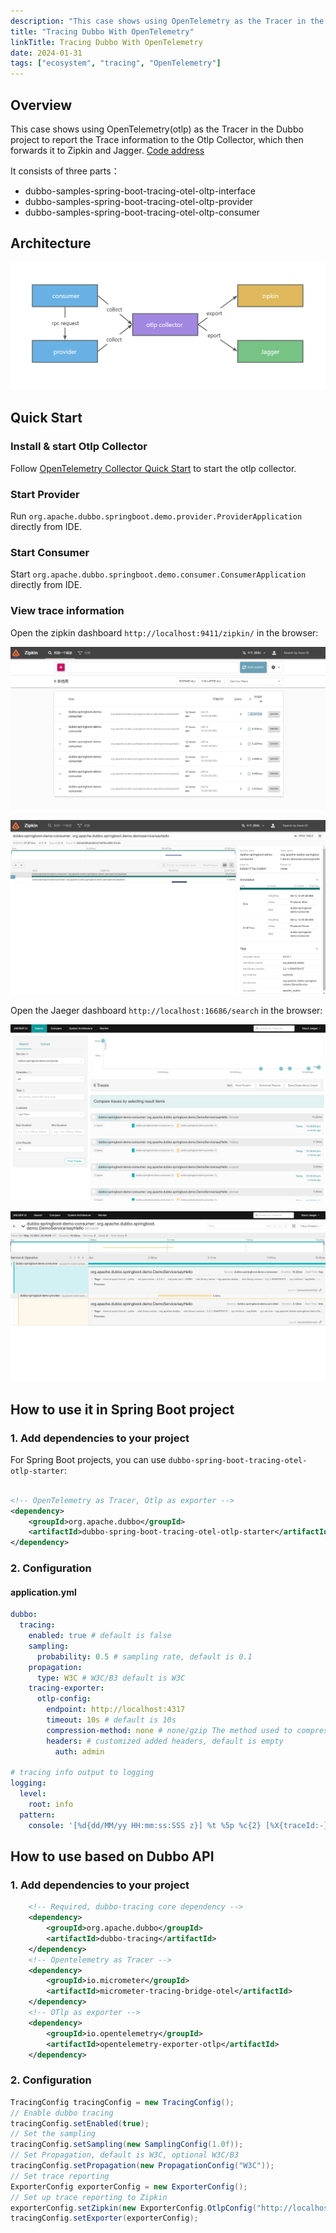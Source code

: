 ```yaml
---
description: "This case shows using OpenTelemetry as the Tracer in the Dubbo project to report the Trace information to the Otlp Collector, which then forwards it to Zipkin and Jagger."
title: "Tracing Dubbo With OpenTelemetry"
linkTitle: Tracing Dubbo With OpenTelemetry
date: 2024-01-31
tags: ["ecosystem", "tracing", "OpenTelemetry"]
---
```


## Overview

This case shows using OpenTelemetry(otlp) as the Tracer in the Dubbo project to report the Trace information to the Otlp Collector, which then forwards it to Zipkin and Jagger. [Code address](https://github.com/conghuhu/dubbo-samples/tree/master/4-governance/dubbo-samples-tracing/dubbo-samples-spring-boot-tracing-otel-otlp)

It consists of three parts：

- dubbo-samples-spring-boot-tracing-otel-oltp-interface
- dubbo-samples-spring-boot-tracing-otel-oltp-provider
- dubbo-samples-spring-boot-tracing-otel-oltp-consumer

## Architecture

![architecture architecture](/imgs/v3/tasks/observability/tracing/otlp/demo_arch.png)

## Quick Start

### Install & start Otlp Collector

Follow [OpenTelemetry Collector Quick Start](https://OpenTelemetry.io/docs/collector/getting-started/) to start the otlp collector.

### Start Provider

Run `org.apache.dubbo.springboot.demo.provider.ProviderApplication` directly from IDE.

### Start Consumer

Start `org.apache.dubbo.springboot.demo.consumer.ConsumerApplication` directly from IDE.

### View trace information

Open the zipkin dashboard `http://localhost:9411/zipkin/` in the browser:

![zipkin.png](/imgs/v3/tasks/observability/tracing/otlp/zipkin_search.png)

![zipkin.png](/imgs/v3/tasks/observability/tracing/otlp/zipkin_detail.png)

Open the Jaeger dashboard `http://localhost:16686/search` in the browser:

![jaeger_search.png](/imgs/v3/tasks/observability/tracing/otlp/jaeger_search.png)

![jaeger_detail.png](/imgs/v3/tasks/observability/tracing/otlp/jaeger_detail.png)

## How to use it in Spring Boot project

### 1. Add dependencies to your project

For Spring Boot projects, you can use `dubbo-spring-boot-tracing-otel-otlp-starter`:

```xml

<!-- OpenTelemetry as Tracer, Otlp as exporter -->
<dependency>
    <groupId>org.apache.dubbo</groupId>
    <artifactId>dubbo-spring-boot-tracing-otel-otlp-starter</artifactId>
</dependency>
```

### 2. Configuration

#### application.yml

```yaml
dubbo:
  tracing:
    enabled: true # default is false
    sampling:
      probability: 0.5 # sampling rate, default is 0.1
    propagation:
      type: W3C # W3C/B3 default is W3C
    tracing-exporter:
      otlp-config:
        endpoint: http://localhost:4317
        timeout: 10s # default is 10s
        compression-method: none # none/gzip The method used to compress payloads, default is "none"
        headers: # customized added headers, default is empty
          auth: admin

# tracing info output to logging
logging:
  level:
    root: info
  pattern:
    console: '[%d{dd/MM/yy HH:mm:ss:SSS z}] %t %5p %c{2} [%X{traceId:-}, %X{spanId:-}]: %m%n'
```

## How to use based on Dubbo API

### 1. Add dependencies to your project

```xml
    <!-- Required, dubbo-tracing core dependency -->
    <dependency>
        <groupId>org.apache.dubbo</groupId>
        <artifactId>dubbo-tracing</artifactId>
    </dependency>
    <!-- Opentelemetry as Tracer -->
    <dependency>
        <groupId>io.micrometer</groupId>
        <artifactId>micrometer-tracing-bridge-otel</artifactId>
    </dependency>
    <!-- OTlp as exporter -->
    <dependency>
        <groupId>io.opentelemetry</groupId>
        <artifactId>opentelemetry-exporter-otlp</artifactId>
    </dependency>
```

### 2. Configuration

```java
TracingConfig tracingConfig = new TracingConfig();
// Enable dubbo tracing
tracingConfig.setEnabled(true);
// Set the sampling
tracingConfig.setSampling(new SamplingConfig(1.0f));
// Set Propagation, default is W3C, optional W3C/B3
tracingConfig.setPropagation(new PropagationConfig("W3C"));
// Set trace reporting
ExporterConfig exporterConfig = new ExporterConfig();
// Set up trace reporting to Zipkin
exporterConfig.setZipkin(new ExporterConfig.OtlpConfig("http://localhost:4317", Duration.ofSeconds(10), "none"));
tracingConfig.setExporter(exporterConfig);
```
